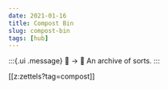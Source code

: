 ```yaml
---
date: 2021-01-16
title: Compost Bin
slug: compost-bin
tags: [hub]
---
```

:::{.ui .message}
🌹 → 🥀 An archive of sorts.
:::

[[z:zettels?tag=compost]]